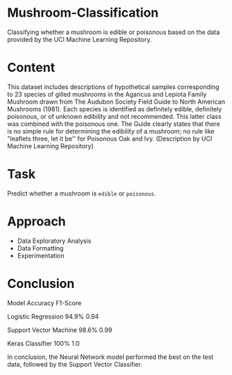 # Mushroom-Classification
Classifying whether a mushroom is edible or poisonous based on the data provided by the UCI Machine Learning Repository.

# Content

This dataset includes descriptions of hypothetical samples corresponding to 23 species of gilled mushrooms in the Agaricus and Lepiota Family Mushroom drawn from The Audubon Society Field Guide to North American Mushrooms (1981). Each species is identified as definitely edible, definitely poisonous, or of unknown edibility and not recommended. This latter class was combined with the poisonous one. The Guide clearly states that there is no simple rule for determining the edibility of a mushroom; no rule like "leaflets three, let it be'' for Poisonous Oak and Ivy. (Description by UCI Machine Learning Repository)

# Task

Predict whether a mushroom is `edible` or `poisonous`.

# Approach

* Data Exploratory Analysis
* Data Formatting
* Experimentation

# Conclusion

Model                     Accuracy      F1-Score

Logistic Regression        94.9%          0.94

Support Vector Machine     98.6%          0.99

Keras Classifier           100%           1.0


In conclusion, the Neural Network model performed the best on the test data, followed by the Support Vector Classifier.


